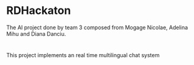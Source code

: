 # RDHackaton

The AI project done by team 3 composed from Mogage Nicolae, Adelina Mihu and Diana Danciu. 

#

This project implements an real time multilingual chat system

